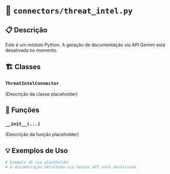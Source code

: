 # 📄 `connectors/threat_intel.py`

## 📋 Descrição
Este é um módulo Python. A geração de documentação via API Gemini está desativada no momento.

## 🏗️ Classes
### `ThreatIntelConnector`
(Descrição da classe placeholder)

## 🔧 Funções
### `__init__(...)`
(Descrição da função placeholder)

## 💡 Exemplos de Uso
```python
# Exemplo de uso placeholder
# A documentação detalhada via Gemini API está desativada.
```
